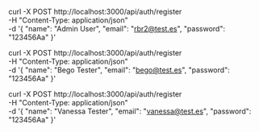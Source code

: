 curl -X POST http://localhost:3000/api/auth/register \
  -H "Content-Type: application/json" \
   -d '{
    "name": "Admin User",
    "email": "rbr2@test.es",
    "password": "123456Aa"
  }'
 

curl -X POST http://localhost:3000/api/auth/register \
  -H "Content-Type: application/json" \
   -d '{
    "name": "Bego Tester",
    "email": "bego@test.es",
    "password": "123456Aa"
  }'
 


 curl -X POST http://localhost:3000/api/auth/register \
  -H "Content-Type: application/json" \
   -d '{
    "name": "Vanessa Tester",
    "email": "vanessa@test.es",
    "password": "123456Aa"
  }'
 